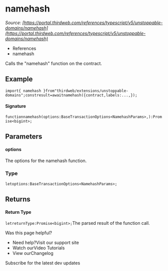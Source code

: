 # namehash

*Source: [https://portal.thirdweb.com/references/typescript/v5/unstoppable-domains/namehash](https://portal.thirdweb.com/references/typescript/v5/unstoppable-domains/namehash)*

* References
* namehash

Calls the "namehash" function on the contract.

## Example

`import{ namehash }from"thirdweb/extensions/unstoppable-domains";constresult=awaitnamehash({contract,labels:...,});`
#### Signature

`functionnamehash(options:BaseTransactionOptions<NamehashParams>,):Promise<bigint>;`
## Parameters

#### options

The options for the namehash function.

### Type

`letoptions:BaseTransactionOptions<NamehashParams>;`
## Returns

#### Return Type

`letreturnType:Promise<bigint>;`The parsed result of the function call.

Was this page helpful?

* Need help?Visit our support site
* Watch ourVideo Tutorials
* View ourChangelog

Subscribe for the latest dev updates

